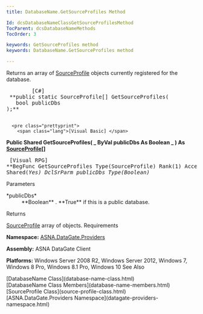 ```yaml
---
title: DatabaseName.GetSourceProfiles Method

Id: dcsDatabaseNameClassGetSourceProfilesMethod
TocParent: dcsDatabaseNameMethods
TocOrder: 3

keywords: GetSourceProfiles method
keywords: DatabaseName.GetSourceProfiles method

---
```


Returns an array of [SourceProfile](source-profile-class.html) objects currently registered for the database.
<pre class="prettyprint">
        <span class="lang">[C#]</span>
 **public static SourceProfile[] GetSourceProfiles(
   bool publicDbs
);** 
      </pre>
      <pre class="prettyprint">
        <span class="lang">[Visual Basic] </span>
 **Public Shared GetSourceProfiles( _
   ByVal publicDbs As Boolean _
) As [SourceProfile](source-profile-class.html)[]** 
      </pre>
      <pre class="prettyprint">
        <span class="lang">[Visual RPG]</span>
 **BegFunc GetSourceProfiles Type(SourceProfile) Rank(1) Access(*Public) Shared(*Yes)
   DclSrParm publicDbs Type(*Boolean)** 
      </pre>

Parameters

<dl>
        <dt>
 *publicDbs* 
        </dt>
        <dd>
 **Boolean** . **True**  if this is a public 
						database.
					</dd>
</dl>

Returns

[SourceProfile](source-profile-class.html) array of objects.
Requirements

**Namespace:** [ ASNA.DataGate.Providers](datagate-providers-namespace.html) 

**Assembly:** ASNA DataGate Client

**Platforms:** Windows Server 2008 R2, Windows Server 2012, Windows 7, Windows 8 Pro, Windows 8.1 Pro, Windows 10
See Also

<dl />
      [DatabaseName Class](database-name-class.html)
      <br />
      [DatabaseName Class Members](database-name-members.html)
      <br />
      [SourceProfile Class](source-profile-class.html)
      <br />
      [ASNA.DataGate.Providers Namespace](datagate-providers-namespace.html)

